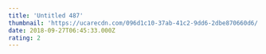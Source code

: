 ```yaml
---
title: 'Untitled 487'
thumbnail: 'https://ucarecdn.com/096d1c10-37ab-41c2-9dd6-2dbe870660d6/'
date: 2018-09-27T06:45:33.000Z
rating: 2
---
```

